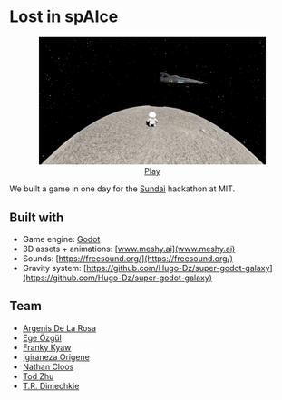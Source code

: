 # Lost in spAIce

<div align="center">
<img src="static\demo.gif" width="400">
</div>
<div align="center">
 <a href="https://nacloos.github.io/sundai-3d-game/">Play</a> 
</div>

We built a game in one day for the [Sundai](https://www.sundai.club/) hackathon at MIT.



## Built with
* Game engine: [Godot](https://godotengine.org/)
* 3D assets + animations: [www.meshy.ai](www.meshy.ai)
* Sounds: [https://freesound.org/](https://freesound.org/)
* Gravity system: [https://github.com/Hugo-Dz/super-godot-galaxy](https://github.com/Hugo-Dz/super-godot-galaxy)


## Team

* [Argenis De La Rosa](https://www.linkedin.com/in/argenisdelarosa/)
* [Ege Özgül](https://www.linkedin.com/in/egeozgul/)
* [Franky Kyaw](https://www.linkedin.com/in/myothetkyaw/)
* [Igiraneza Origene](https://www.linkedin.com/in/igiraneza-origene-853aa499/)
* [Nathan Cloos](https://www.linkedin.com/in/nathan-cloos-8098811b3/)
* [Tod Zhu](https://www.linkedin.com/in/tod-zhu/)
* [T.R. Dimechkie](https://www.linkedin.com/in/trdimechkie/)

